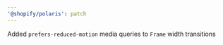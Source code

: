 ```yaml
---
'@shopify/polaris': patch
---
```


Added `prefers-reduced-motion` media queries to `Frame` width transitions
